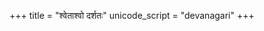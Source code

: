 +++
title = "श्वेताश्वो दर्शतः"
unicode_script = "devanagari"
+++

<div class="js_include" url="/vedAH/sAma/jaiminIyam/brAhmaNam/jaiminiya-upaniShad-brAhmaNam/04/01/"  newLevelForH1="2" includeTitle="true"> </div>  

